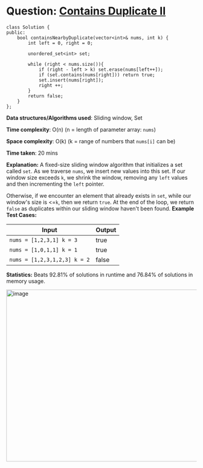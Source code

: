 <h1>Question: <a href="https://leetcode.com/problems/contains-duplicate-ii/description/">Contains Duplicate II</a></h1>

```
class Solution {
public:
    bool containsNearbyDuplicate(vector<int>& nums, int k) {
        int left = 0, right = 0;

        unordered_set<int> set;

        while (right < nums.size()){
            if (right - left > k) set.erase(nums[left++]);
            if (set.contains(nums[right])) return true;
            set.insert(nums[right]);
            right ++;
        }
        return false;
    }
};
```

**Data structures/Algorithms used**: Sliding window, Set

**Time complexity**: O(n) (n = length of parameter array: `nums`)

**Space complexity**: O(k) (k = range of numbers that `nums[i]` can be)

**Time taken**: 20 mins

**Explanation:**
A fixed-size sliding window algorithm that initializes a set called `set`. As we traverse `nums`, we insert new values into this set. If our window size exceeds `k`, we shrink the window, removing any `left` values and then incrementing the `left` pointer.

Otherwise, if we encounter an element that already exists in `set`, while our window's size is <=`k`, then we return `true`. At the end of the loop, we return `false` as duplicates within our sliding window haven't been found.
**Example Test Cases:**


| Input  | Output |
| ------------- | ------------- |
| <code>nums = [1,2,3,1] k = 3</code>  | true |
| <code>nums = [1,0,1,1] k = 1</code>  | true |
| <code>nums = [1,2,3,1,2,3] k = 2</code>  | false |



**Statistics:** Beats 92.81% of solutions in runtime and 76.84% of solutions in memory usage.

<img width="680" height="455" alt="image" src="https://github.com/user-attachments/assets/974b33a5-5587-43ce-9420-7d0c72ce2357" />



